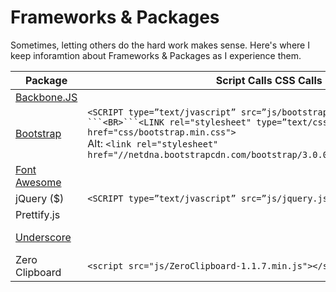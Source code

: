 # Frameworks & Packages

Sometimes, letting others do the hard work makes sense.  Here's where I keep inforamtion about Frameworks & Packages as I experience them.

| Package | Script Calls CSS Calls| Notes |  
| ---- | ---- | ---- |  
| [Backbone.JS](http://backbonejs.org) |  | Jeremy Ashkenas | 
| [Bootstrap](http://getbootstrap.com) | `<SCRIPT type=”text/jvascript” src=”js/bootstrap.min.js”></SCRIPT> ```<BR>```<LINK rel="stylesheet" type=”text/css” href="css/bootstrap.min.css"> ` <BR> Alt: `<link rel="stylesheet" href="//netdna.bootstrapcdn.com/bootstrap/3.0.0/css/bootstrap.min.css">`| A twitter creation |  
| [Font Awesome](https://fontawesome.com/) |  |  |  
| jQuery ($) |```<SCRIPT type=”text/jvascript” src=”js/jquery.js”></SCRIPT>```| John Resig's best! |
| Prettify.js |  |   |  
| [Underscore](https://underscorejs.org) |  | Jeremy Ashkenas at https://github.com/jashkenas/underscore | 
| Zero Clipboard | `<script src="js/ZeroClipboard-1.1.7.min.js"></script>` |  | 

